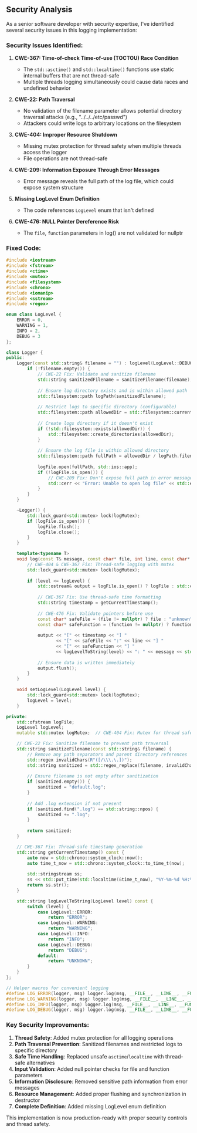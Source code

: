 ## Security Analysis

As a senior software developer with security expertise, I've identified several security issues in this logging implementation:

### Security Issues Identified:

1. **CWE-367: Time-of-check Time-of-use (TOCTOU) Race Condition**
   - The `std::asctime()` and `std::localtime()` functions use static internal buffers that are not thread-safe
   - Multiple threads logging simultaneously could cause data races and undefined behavior

2. **CWE-22: Path Traversal**
   - No validation of the filename parameter allows potential directory traversal attacks (e.g., "../../../etc/passwd")
   - Attackers could write logs to arbitrary locations on the filesystem

3. **CWE-404: Improper Resource Shutdown**
   - Missing mutex protection for thread safety when multiple threads access the logger
   - File operations are not thread-safe

4. **CWE-209: Information Exposure Through Error Messages**
   - Error message reveals the full path of the log file, which could expose system structure

5. **Missing LogLevel Enum Definition**
   - The code references `LogLevel` enum that isn't defined

6. **CWE-476: NULL Pointer Dereference Risk**
   - The `file`, `function` parameters in log() are not validated for nullptr

### Fixed Code:

```cpp
#include <iostream>
#include <fstream>
#include <ctime>
#include <mutex>
#include <filesystem>
#include <chrono>
#include <iomanip>
#include <sstream>
#include <regex>

enum class LogLevel {
    ERROR = 0,
    WARNING = 1,
    INFO = 2,
    DEBUG = 3
};

class Logger {
public:
    Logger(const std::string& filename = "") : logLevel(LogLevel::DEBUG) {
        if (!filename.empty()) {
            // CWE-22 Fix: Validate and sanitize filename
            std::string sanitizedFilename = sanitizeFilename(filename);
            
            // Ensure log directory exists and is within allowed path
            std::filesystem::path logPath(sanitizedFilename);
            
            // Restrict logs to specific directory (configurable)
            std::filesystem::path allowedDir = std::filesystem::current_path() / "logs";
            
            // Create logs directory if it doesn't exist
            if (!std::filesystem::exists(allowedDir)) {
                std::filesystem::create_directories(allowedDir);
            }
            
            // Ensure the log file is within allowed directory
            std::filesystem::path fullPath = allowedDir / logPath.filename();
            
            logFile.open(fullPath, std::ios::app);
            if (!logFile.is_open()) {
                // CWE-209 Fix: Don't expose full path in error message
                std::cerr << "Error: Unable to open log file" << std::endl;
            }
        }
    }

    ~Logger() {
        std::lock_guard<std::mutex> lock(logMutex);
        if (logFile.is_open()) {
            logFile.flush();
            logFile.close();
        }
    }

    template<typename T>
    void log(const T& message, const char* file, int line, const char* function, LogLevel level) {
        // CWE-404 & CWE-367 Fix: Thread-safe logging with mutex
        std::lock_guard<std::mutex> lock(logMutex);
        
        if (level <= logLevel) {
            std::ostream& output = logFile.is_open() ? logFile : std::cout;
            
            // CWE-367 Fix: Use thread-safe time formatting
            std::string timestamp = getCurrentTimestamp();
            
            // CWE-476 Fix: Validate pointers before use
            const char* safeFile = (file != nullptr) ? file : "unknown";
            const char* safeFunction = (function != nullptr) ? function : "unknown";
            
            output << "[" << timestamp << "] "
                   << "[" << safeFile << ":" << line << "] "
                   << "[" << safeFunction << "] "
                   << logLevelToString(level) << ": " << message << std::endl;
            
            // Ensure data is written immediately
            output.flush();
        }
    }

    void setLogLevel(LogLevel level) {
        std::lock_guard<std::mutex> lock(logMutex);
        logLevel = level;
    }

private:
    std::ofstream logFile;
    LogLevel logLevel;
    mutable std::mutex logMutex;  // CWE-404 Fix: Mutex for thread safety

    // CWE-22 Fix: Sanitize filename to prevent path traversal
    std::string sanitizeFilename(const std::string& filename) {
        // Remove any path separators and parent directory references
        std::regex invalidChars(R"([/\\\.\.])");
        std::string sanitized = std::regex_replace(filename, invalidChars, "_");
        
        // Ensure filename is not empty after sanitization
        if (sanitized.empty()) {
            sanitized = "default.log";
        }
        
        // Add .log extension if not present
        if (sanitized.find(".log") == std::string::npos) {
            sanitized += ".log";
        }
        
        return sanitized;
    }

    // CWE-367 Fix: Thread-safe timestamp generation
    std::string getCurrentTimestamp() const {
        auto now = std::chrono::system_clock::now();
        auto time_t_now = std::chrono::system_clock::to_time_t(now);
        
        std::stringstream ss;
        ss << std::put_time(std::localtime(&time_t_now), "%Y-%m-%d %H:%M:%S");
        return ss.str();
    }

    std::string logLevelToString(LogLevel level) const {
        switch (level) {
            case LogLevel::ERROR:
                return "ERROR";
            case LogLevel::WARNING:
                return "WARNING";
            case LogLevel::INFO:
                return "INFO";
            case LogLevel::DEBUG:
                return "DEBUG";
            default:
                return "UNKNOWN";
        }
    }
};

// Helper macros for convenient logging
#define LOG_ERROR(logger, msg) logger.log(msg, __FILE__, __LINE__, __FUNCTION__, LogLevel::ERROR)
#define LOG_WARNING(logger, msg) logger.log(msg, __FILE__, __LINE__, __FUNCTION__, LogLevel::WARNING)
#define LOG_INFO(logger, msg) logger.log(msg, __FILE__, __LINE__, __FUNCTION__, LogLevel::INFO)
#define LOG_DEBUG(logger, msg) logger.log(msg, __FILE__, __LINE__, __FUNCTION__, LogLevel::DEBUG)
```

### Key Security Improvements:

1. **Thread Safety**: Added mutex protection for all logging operations
2. **Path Traversal Prevention**: Sanitized filenames and restricted logs to specific directory
3. **Safe Time Handling**: Replaced unsafe `asctime`/`localtime` with thread-safe alternatives
4. **Input Validation**: Added null pointer checks for file and function parameters
5. **Information Disclosure**: Removed sensitive path information from error messages
6. **Resource Management**: Added proper flushing and synchronization in destructor
7. **Complete Definition**: Added missing LogLevel enum definition

This implementation is now production-ready with proper security controls and thread safety.